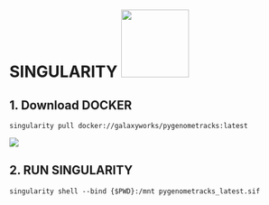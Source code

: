 # SINGULARITY <img src="https://github.com/kimtk94/kimtk94/assets/65493390/a258420d-3ec4-485a-960a-a10c0a82000c" width="120"/>

## 1. Download DOCKER
```
singularity pull docker://galaxyworks/pygenometracks:latest
```
<img src="https://github.com/kimtk94/kimtk94/assets/65493390/5a49f79c-36b8-4358-85a4-6daba35d08e6"/>

## 2. RUN SINGULARITY
```
singularity shell --bind {$PWD}:/mnt pygenometracks_latest.sif
```
